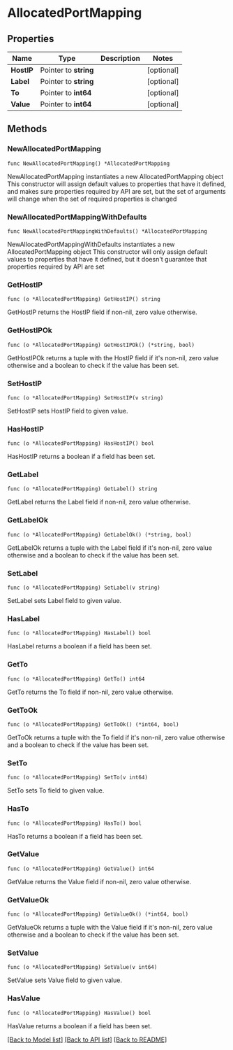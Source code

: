 # AllocatedPortMapping

## Properties

Name | Type | Description | Notes
------------ | ------------- | ------------- | -------------
**HostIP** | Pointer to **string** |  | [optional] 
**Label** | Pointer to **string** |  | [optional] 
**To** | Pointer to **int64** |  | [optional] 
**Value** | Pointer to **int64** |  | [optional] 

## Methods

### NewAllocatedPortMapping

`func NewAllocatedPortMapping() *AllocatedPortMapping`

NewAllocatedPortMapping instantiates a new AllocatedPortMapping object
This constructor will assign default values to properties that have it defined,
and makes sure properties required by API are set, but the set of arguments
will change when the set of required properties is changed

### NewAllocatedPortMappingWithDefaults

`func NewAllocatedPortMappingWithDefaults() *AllocatedPortMapping`

NewAllocatedPortMappingWithDefaults instantiates a new AllocatedPortMapping object
This constructor will only assign default values to properties that have it defined,
but it doesn't guarantee that properties required by API are set

### GetHostIP

`func (o *AllocatedPortMapping) GetHostIP() string`

GetHostIP returns the HostIP field if non-nil, zero value otherwise.

### GetHostIPOk

`func (o *AllocatedPortMapping) GetHostIPOk() (*string, bool)`

GetHostIPOk returns a tuple with the HostIP field if it's non-nil, zero value otherwise
and a boolean to check if the value has been set.

### SetHostIP

`func (o *AllocatedPortMapping) SetHostIP(v string)`

SetHostIP sets HostIP field to given value.

### HasHostIP

`func (o *AllocatedPortMapping) HasHostIP() bool`

HasHostIP returns a boolean if a field has been set.

### GetLabel

`func (o *AllocatedPortMapping) GetLabel() string`

GetLabel returns the Label field if non-nil, zero value otherwise.

### GetLabelOk

`func (o *AllocatedPortMapping) GetLabelOk() (*string, bool)`

GetLabelOk returns a tuple with the Label field if it's non-nil, zero value otherwise
and a boolean to check if the value has been set.

### SetLabel

`func (o *AllocatedPortMapping) SetLabel(v string)`

SetLabel sets Label field to given value.

### HasLabel

`func (o *AllocatedPortMapping) HasLabel() bool`

HasLabel returns a boolean if a field has been set.

### GetTo

`func (o *AllocatedPortMapping) GetTo() int64`

GetTo returns the To field if non-nil, zero value otherwise.

### GetToOk

`func (o *AllocatedPortMapping) GetToOk() (*int64, bool)`

GetToOk returns a tuple with the To field if it's non-nil, zero value otherwise
and a boolean to check if the value has been set.

### SetTo

`func (o *AllocatedPortMapping) SetTo(v int64)`

SetTo sets To field to given value.

### HasTo

`func (o *AllocatedPortMapping) HasTo() bool`

HasTo returns a boolean if a field has been set.

### GetValue

`func (o *AllocatedPortMapping) GetValue() int64`

GetValue returns the Value field if non-nil, zero value otherwise.

### GetValueOk

`func (o *AllocatedPortMapping) GetValueOk() (*int64, bool)`

GetValueOk returns a tuple with the Value field if it's non-nil, zero value otherwise
and a boolean to check if the value has been set.

### SetValue

`func (o *AllocatedPortMapping) SetValue(v int64)`

SetValue sets Value field to given value.

### HasValue

`func (o *AllocatedPortMapping) HasValue() bool`

HasValue returns a boolean if a field has been set.


[[Back to Model list]](../README.md#documentation-for-models) [[Back to API list]](../README.md#documentation-for-api-endpoints) [[Back to README]](../README.md)


